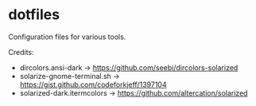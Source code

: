 dotfiles
========
Configuration files for various tools.

Credits:
* dircolors.ansi-dark -> https://github.com/seebi/dircolors-solarized
* solarize-gnome-terminal.sh -> https://gist.github.com/codeforkjeff/1397104
* solarized-dark.itermcolors -> https://github.com/altercation/solarized
